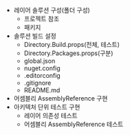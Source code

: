 - 레이어 솔루션 구성(폴더 구성)
  - 프로젝트 참조
  - 패키지
- 솔루션 빌드 설정
  - Directory.Build.props(전체, 테스트)
  - Directory.Packages.props(구분)
  - global.json
  - nuget.config
  - .editorconfig
  - .gitignore
  - README.md
- 어셈블리 AssemblyReference 구현
- 아키텍처 단위 테스트 구현
  - 레이어 의존성 테스트
  - 어셈블리 AssemblyReference 테스트
